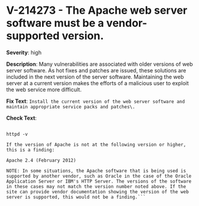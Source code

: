 # V-214273 - The Apache web server software must be a vendor-supported version.

**Severity**: high

**Description**:
Many vulnerabilities are associated with older versions of web server software. As hot fixes and patches are issued, these solutions are included in the next version of the server software. Maintaining the web server at a current version makes the efforts of a malicious user to exploit the web service more difficult.

**Fix Text**:
```Install the current version of the web server software and maintain appropriate service packs and patches\.```

**Check Text**:
```Determine the version of the Apache software that is running on the system by entering the following command:

httpd -v

If the version of Apache is not at the following version or higher, this is a finding:

Apache 2.4 (February 2012)

NOTE: In some situations, the Apache software that is being used is supported by another vendor, such as Oracle in the case of the Oracle Application Server or IBM's HTTP Server. The versions of the software in these cases may not match the version number noted above. If the site can provide vendor documentation showing the version of the web server is supported, this would not be a finding.```
